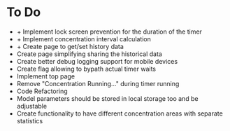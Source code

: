 # To Do

- \+ Implement lock screen prevention for the duration of the timer  
- \+ Implement concentration interval calculation
- \+ Create page to get/set history data
- Create page simplifying sharing the historical data
- Create better debug logging support for mobile devices
- Create flag allowing to bypath actual timer waits
- Implement top page
- Remove "Concentration Running..." during timer running
- Code Refactoring
- Model parameters should be stored in local storage too and be adjustable
- Create functionality to have different concentration areas with separate statistics